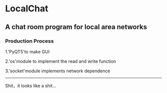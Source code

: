 # LocalChat
## A chat room program for local area networks
### Production Process
1.'PyQT5'to make GUI

2.'os'module to implement the read and write function

3.'socket'module implements network dependence

---
Shit，it looks like a shit...








